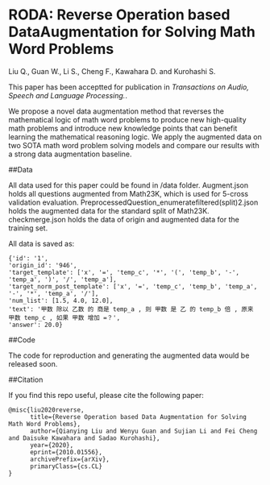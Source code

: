 # RODA: Reverse Operation based DataAugmentation for Solving Math Word Problems
Liu Q., Guan W., Li S., Cheng F., Kawahara D. and Kurohashi S. 



This paper has been acceptted for publication in *Transactions on Audio, Speech and Language Processing.*.

We propose a novel data augmentation method that reverses the mathematical logic of math word problems to produce new high-quality math problems
and introduce new knowledge points that can benefit learning the mathematical reasoning logic. We apply the augmented data on two SOTA math word problem solving models and compare our results with a strong data augmentation baseline.

##Data

All data used for this paper could be found in /data folder. Augment.json holds all questions augmented from Math23K, which is used for 5-cross validation evaluation. PreprocessedQuestion_enumeratefiltered(split)2.json holds the augmented data for the standard split of Math23K. checkmerge.json holds the data of origin and augmented data for the training set.

All data is saved as:

```
{'id': '1', 
'origin_id': '946', 
'target_template': ['x', '=', 'temp_c', '*', '(', 'temp_b', '-', 'temp_a', ')', '/', 'temp_a'], 
'target_norm_post_template': ['x', '=', 'temp_c', 'temp_b', 'temp_a', '-', '*', 'temp_a', '/'], 
'num_list': [1.5, 4.0, 12.0], 
'text': '甲数 除以 乙数 的 商是 temp_a , 则 甲数 是 乙 的 temp_b 倍 , 原来 甲数 temp_c , 如果 甲数 增加 =？', 
'answer': 20.0}
```

##Code

The code for reproduction and generating the augmented data would be released soon.

##Citation

If you find this repo useful, please cite the following paper:

```
@misc{liu2020reverse,
      title={Reverse Operation based Data Augmentation for Solving Math Word Problems}, 
      author={Qianying Liu and Wenyu Guan and Sujian Li and Fei Cheng and Daisuke Kawahara and Sadao Kurohashi},
      year={2020},
      eprint={2010.01556},
      archivePrefix={arXiv},
      primaryClass={cs.CL}
}
```
